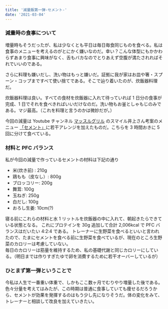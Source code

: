 ```yaml
---
title: '減量飯第一弾-セメント-'
date: '2021-03-04'
---
```


### 減量時の食事について

増量時もそうだったが、私は少なくとも平日は毎日毎食同じものを食べる。私は食事のメニューを考えるのがとにかく嫌いなのだ。幸い？こんな体型にもかかわらずあまり食事に興味がなく、舌もバカなのでとりあえず空腹が満たされればそれでいいのである。

さらに料理も嫌いだし、洗い物はもっと嫌いだ。証拠に我が家はお皿や箸・スプーン・コップまですべて使い捨てである。そこで辿り着いたのが、炊飯器料理だ。

炊飯器料理は良い。すべての食材を炊飯器に入れて待っていれば 1 日分の食事が完成、1 日でそれを食べきればいいだけなのだ。洗い物もお釜としゃもじのみである。マジ最高。（これを料理と言うのかは微妙だが。）

今回の減量は Youtube チャンネル [マッスルグリル](https://www.youtube.com/channel/UCHoOFVQAhK-QyoXgf0iaZIg) のスマイル井上さん考案のメニュー [「セメント」](https://www.youtube.com/watch?v=mL7W2YrmXHs&t=643s)に若干アレンジを加えたものだ。こちらを 3 時間おきに 5 回に分けて食べている。

### 材料と PFC バランス

私が今回の減量で作っているセメントの材料は下記の通り

- 米(炊き前) : 210g
- 鶏もも（皮なし）: 800g
- ブロッコリー: 200g
- 舞茸: 100g
- 玉ねぎ: 250g
- 白だし: 100g
- おろし生姜: 10cm(?)

寝る前にこれらの材料と水 1 リットルを炊飯器の中に入れて、朝起きたらできている状態となる。
これにプロテインを 30g 追加して合計 2,006kcal で PFC バランスはだいたい 4:2:4 である。
トレーナーに生野菜を食べるといいと言われたので、たまにセメントを食べる前に生野菜を食べているが、現在のところ生野菜のカロリーは考慮していない。
<br/>
毎日のカロリーは筋量を維持するため、私の基礎代謝と同じカロリーにしている。（明日までは作りすぎたゆで卵を消費するために若干オーバーしているが）

### ひとまず第一弾ということで

今私は人生で一番重い体重で、しかもここ数ヶ月でむりやり増量した後である。色々分量を考えてはみたが、この時期は普通に食事していても痩せるだろうから、セメントが効果を発揮するのはもう少し先になりそうだ。体の変化をみて、トレーナーと相談して改良を加えていきたい。
